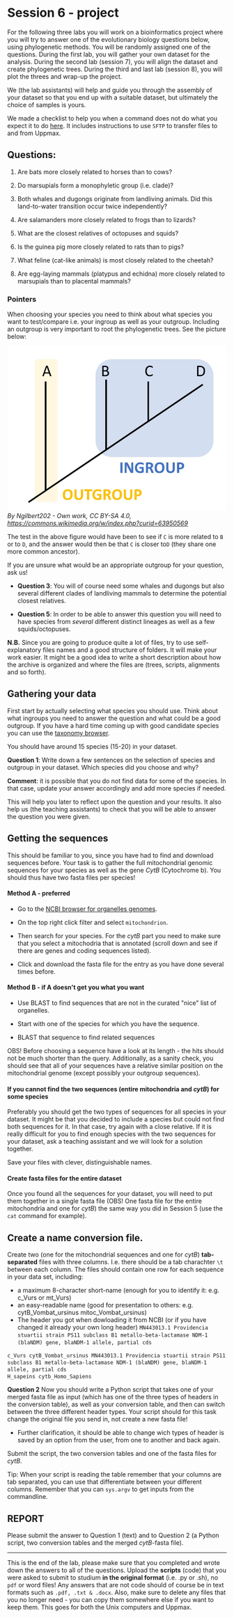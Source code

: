 # Session 6 - project
For the following three labs you will work on a bioinformatics project where you will try to answer one of the evolutionary biology questions below, using phylogenetic methods. You will be randomly assigned one of the questions. During the first lab, you will gather your own dataset for the analysis. During the second lab (session 7), you will align the dataset and create phylogenetic trees. During the third and last lab (session 8), you will plot the threes and wrap-up the project.

We (the lab assistants) will help and guide you through the assembly of your dataset so that you end up with a suitable dataset, but ultimately the choice of samples is yours. 

We made a checklist to help you when a command does not do what you expect it to do [here](Troubleshooting_checklist.md). It includes instructions to use `SFTP` to transfer files to and from Uppmax.


## Questions:
1. Are bats more closely related to horses than to cows?
  
2. Do marsupials form a monophyletic group (i.e. clade)?

3. Both whales and dugongs originate from landliving animals. Did this land-to-water transition occur twice independently?

4. Are salamanders more closely related to frogs than to lizards?

5. What are the closest relatives of octopuses and squids?

6. Is the guinea pig more closely related to rats than to pigs?

7. What feline (cat-like animals) is most closely related to the cheetah?

8. Are egg-laying mammals (platypus and echidna) more closely related to marsupials than to placental mammals?


### Pointers

When choosing your species you need to think about what species you want to test/compare i.e. your ingroup as well as your outgroup. Including an outgroup is very important to root the phylogenetic trees. See the picture below: 

![](Figures/Outgroup.jpg)
_By Ngilbert202 - Own work, CC BY-SA 4.0, https://commons.wikimedia.org/w/index.php?curid=63950569_

The test in the above figure would have been to see if `C` is more related to `B` or to `D`, and the answer would then be that `C` is closer to`D` (they share one more common ancestor). 

If you are unsure what would be an appropriate outgroup for your question, ask us!

* **Question 3**: You will of course need some whales and dugongs but also several different clades of landliving mammals to determine the potential closest relatives.

* **Question 5**:  In order to be able to answer this question you will need to have species from _several_ different distinct lineages as well as a few squids/octopuses. 


**N.B.** Since you are going to produce quite a lot of files, try to use self-explanatory files names and a good structure of folders. It will make your work easier. It might be a good idea to write a short description about how the archive is organized and where the files are (trees, scripts, alignments and so forth).


## Gathering your data

First start by actually selecting what species you should use. Think about what ingroups you need to answer the question and what could be a good outgroup. 
If you have a hard time coming up with good candidate species you can use the [taxonomy browser](https://www.ncbi.nlm.nih.gov/Taxonomy/Browser/wwwtax.cgi?mode=Root).

You should have around 15 species (15-20) in your dataset. 

**Question 1**: Write down a few sentences on the selection of species and outgroup in your dataset. Which species did you choose and why?

**Comment**: it is possible that you do not find data for some of the species. In that case, update your answer accordingly and add more species if needed.

This will help you later to reflect upon the question and your results. It also help us (the teaching assistants) to check that you will be able to answer the question you were given.


## Getting the sequences
This should be familiar to you, since you have had to find and download sequences before.
Your task is to gather the full mitochondrial genomic sequences for your species as well as the gene *CytB* (Cytochrome b). You should thus have two fasta files per species!

#### Method A - preferred
* Go to the [NCBI browser for organelles genomes](https://www.ncbi.nlm.nih.gov/genome/browse#!/organelles/). 

* On the top right click filter and select `mitochondrion`.
* Then search for your species. For the *cytB* part you need to make sure that you select a mitochodria that is annotated (scroll down and see if there are genes and coding sequences listed).

* Click and download the fasta file for the entry as you have done several times before. 


#### Method B - if A doesn't get you what you want

* Use BLAST to find sequences that are not in the curated "nice" list of organelles. 

* Start with one of the species for which you have the sequence. 

* BLAST that sequence to find related sequences 

OBS! Before choosing a sequence have a look at its length - the hits should not be much shorter than the query. Additionally, as a sanity check, you should see that all of your sequences have a relative similar position on the mitochondrial genome (except possibly your outgroup sequences).

#### If you cannot find the two sequences (entire mitochondria and *cytB*) for some species

Preferably you should get the two types of sequences for all species in your dataset. It might be that you decided to include a species but could not find both sequences for it. In that case, try again with a close relative. If it is really difficult for you to find enough species with the two sequences for your dataset, ask a teaching assistant and we will look for a solution together.

Save your files with clever, distinguishable names.

#### Create fasta files for the entire dataset

Once you found all the sequences for your dataset, you will need to put them together in a single fasta file (OBS! One fasta file for the entire mitochondria and one for *cytB*) the same way you did in Session 5 (use the `cat` command for example).

## Create a name conversion file.

Create two (one for the mitochondrial sequences and one for *cytB*) **tab-separated** files with three columns. I.e. there should be a tab charachter `\t` between each column.
The files should contain one row for each sequence in your data set, including: 

 * a maximum 8-character short-name (enough for you to identify it: e.g. c\_Vurs or mt\_Vurs)
 * an easy-readable name (good for presentation to others: e.g. cytB\_Vombat\_ursinus mitoc\_Vombat\_ursinus)
 * The header you got when dowloading it from NCBI (or if you have changed it already your own long header)
  `MN443013.1 Providencia stuartii strain PS11 subclass B1 metallo-beta-lactamase NDM-1 (blaNDM) gene, blaNDM-1 allele, partial cds`
  
  ```
  c_Vurs cytB_Vombat_ursinus MN443013.1 Providencia stuartii strain PS11 subclass B1 metallo-beta-lactamase NDM-1 (blaNDM) gene, blaNDM-1 allele, partial cds
  H_sapeins cytb_Homo_Sapiens 
  
  ```


**Question 2** Now you should write a Python script that takes one of your merged fasta file as input (which has one of the three types of headers in the conversion table), as well as your conversion table, and then can switch between the three different header types. Your script should for this task change the original file you send in, not create a new fasta file!


* Further clarification, it should be able to change wich types of header is saved by an option from the user, from one to another and back again.



Submit the script, the two conversion tables and one of the fasta files for *cytB*.

Tip: When your script is reading the table remember that your columns are tab separated, you can use that differentiate between your different columns. 
Remember that you can `sys.argv` to get inputs from the commandline.


## REPORT

Please submit the answer to Question 1 (text) and to Question 2 (a Python script, two conversion tables and the merged *cytB*-fasta file).

---

This is the end of the lab, please make sure that you completed and wrote down the answers to all of the questions.
Upload the **scripts** (code) that you were asked to submit to studium **in the original format** (i.e. .py or .sh), no `pdf` or word files! Any answers that are not code should of course be in text formats such as `.pdf, .txt & .docx`.
Also, make sure to delete any files that you no longer need - you can copy them somewhere else if you want to keep them. This goes for both the Unix computers and Uppmax.
